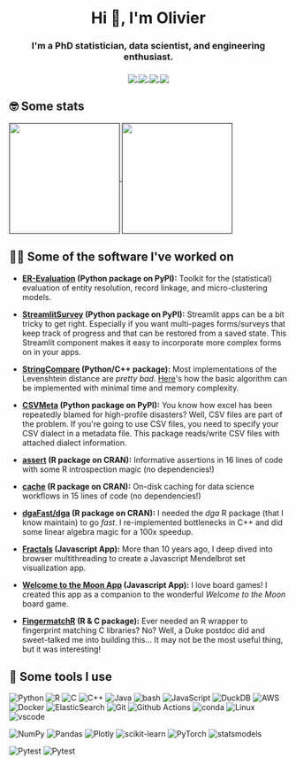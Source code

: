 <h1 align="center">Hi 👋, I'm Olivier</h1>

<h3 align="center">I'm a PhD statistician, data scientist, and engineering enthusiast.</h3>

<h5 align="center">
  <a href="https://github.com/OlivierBinette?language=&page=1&q=&sort=stargazers&tab=repositories&type=public">
    <img align="center" src="https://img.shields.io/badge/%E2%AD%90-Leave%20a%20star-brightgreen?style=for-the-badge">
  </a> 
  <a href="https://www.linkedin.com/in/olivier-binette/">
      <img align="center" src="https://img.shields.io/badge/Connect%20on%20LinkedIn-0077B5?style=for-the-badge&logo=linkedin&logoColor=white"> 
  </a>
  <a href="https://scholar.google.com/citations?user=c1jTnkUAAAAJ">
      <img align="center" src="https://img.shields.io/badge/Google_Scholar-4285F4?style=for-the-badge&logo=google-scholar&logoColor=white"> 
  </a>
  <a href="https://olivierbinette.ca/">
      <img align="center" src="https://img.shields.io/badge/%F0%9F%93%A7-Let's%20chat!-orange?style=for-the-badge"> 
  </a>
</h5>

## 🤓 Some stats
<a href="">
  <img height=200 align="center" src="https://github-readme-stats-git-masterrstaa-rickstaa.vercel.app/api?username=OlivierBinette&rank_icon=percentile&include_all_commits=true&show_icons=true" />
</a>
<a href="">
  <img height=200 align="center" src="https://github-readme-stats.vercel.app/api/top-langs/?username=OlivierBinette&hide=html,jupyter%20notebook,javascript,tex,css,dm,scss&size_weight=0.5&count_weight=0.5&langs_count=10&layout=compact&card_width=320" />
</a>

## 🧑‍💻 Some of the software I've worked on

- **[ER-Evaluation](https://github.com/Valires/er-evaluation) (Python package on PyPI):**
    Toolkit for the (statistical) evaluation of entity resolution, record linkage, and micro-clustering models.
  
- **[StreamlitSurvey](https://github.com/olivierbinette/streamlit-survey/) (Python package on PyPI):**
    Streamlit apps can be a bit tricky to get right. Especially if you want multi-pages forms/surveys that keep track of progress and that can be restored from a saved state. This Streamlit component makes it easy to incorporate more complex forms on in your apps.

- **[StringCompare](https://github.com/OlivierBinette/StringCompare) (Python/C++ package):**
    Most implementations of the Levenshtein distance are *pretty bad.* [Here](https://github.com/OlivierBinette/StringCompare/blob/c59f13b4f5ba6552ff77be169cea99b584a89bbc/stringcompare/distance/levenshtein.hpp#L29C1-L50C4)'s how the basic algorithm can be implemented with minimal time and memory complexity.

- **[CSVMeta](github.com/olivierBinette/CSVMeta) (Python package on PyPI):**
    You know how excel has been repeatedly blamed for high-profile disasters? Well, CSV files are part of the problem. If you're going to use CSV files, you need to specify your CSV dialect in a metadata file. This package reads/write CSV files with attached dialect information.

- **[assert](https://github.com/olivierBinette/assert) (R package on CRAN):**
    Informative assertions in 16 lines of code with some R introspection magic (no dependencies!)

- **[cache](https://github.com/olivierBinette/cache) (R package on CRAN):**
    On-disk caching for data science workflows in 15 lines of code (no dependencies!)

- **[dgaFast/dga](https://github.com/olivierBinette/dgaFast) (R package on CRAN):**
    I needed the *dga* R package (that I know maintain) to go *fast*. I re-implemented bottlenecks in C++ and did some linear algebra magic for a 100x speedup.

- **[Fractals](https://github.com/OlivierBinette/Fractals) (Javascript App):**
    More than 10 years ago, I deep dived into browser multithreading to create a Javascript Mendelbrot set visualization app.

- **[Welcome to the Moon App](https://github.com/OlivierBinette/welcome-to-the-moon-card-flipper) (Javascript App):**
    I love board games! I created this app as a companion to the wonderful *Welcome to the Moon* board game.

- **[FingermatchR](https://github.com/OlivierBinette/fingermatchR) (R & C package):**
    Ever needed an R wrapper to fingerprint matching C libraries? No? Well, a Duke postdoc did and sweet-talked me into building this... It may not be the most useful thing, but it was interesting!


## 🧰 Some tools I use

![Python](https://img.shields.io/badge/Python-14354C?style=flat-square&logo=python&logoColor=white)
![R](https://img.shields.io/badge/R-276DC3?style=flat-square&logo=r&logoColor=white)
![C](https://img.shields.io/badge/c-%2300599C.svg?style=flat-square&logo=c&logoColor=white)
![C++](https://img.shields.io/badge/C%2B%2B-00599C?style=flat-square&logo=c%2B%2B&logoColor=white)
![Java](https://img.shields.io/badge/Java-ED8B00?style=flat-square&logo=openjdk&logoColor=white)
![bash](https://img.shields.io/badge/Shell-121011?style=flat-square&logo=gnu-bash&logoColor=white)
![JavaScript](https://img.shields.io/badge/javascript-%23323330.svg?style=flat-square&logo=javascript&logoColor=%23F7DF1E)
![DuckDB](https://img.shields.io/badge/DuckDB-FDF250?style=flat-square&logo=duckdb&logoColor=black)
![AWS](https://img.shields.io/badge/Amazon_AWS-232F3E?style=flat-square&logo=amazon-aws&logoColor=white)
![Docker](https://img.shields.io/badge/docker-%230db7ed.svg?style=flat-square&logo=docker&logoColor=white)
![ElasticSearch](https://img.shields.io/badge/-ElasticSearch-005571?style=flat-square&logo=elasticsearch)
![Git](https://img.shields.io/badge/git-%23F05033.svg?style=flat-square&logo=git&logoColor=white)
![Github Actions](https://img.shields.io/badge/GitHub_Actions-2088FF?style=flat-square&logo=github-actions&logoColor=white)
![conda](https://img.shields.io/badge/conda-342B029.svg?&style=flat-square&logo=anaconda&logoColor=white)
![Linux](https://img.shields.io/badge/Linux-FCC624?style=flat-square&logo=linux&logoColor=black)
![vscode](https://img.shields.io/badge/VS%20Code-0078d7.svg?style=flat-square&logo=visual-studio-code&logoColor=white)

![NumPy](https://img.shields.io/badge/numpy-%23013243.svg?style=flat-square&logo=numpy&logoColor=white)
![Pandas](https://img.shields.io/badge/pandas-%23150458.svg?style=flat-square&logo=pandas&logoColor=white)
![Plotly](https://img.shields.io/badge/Plotly-%233F4F75.svg?style=flat-square&logo=plotly&logoColor=white)
![scikit-learn](https://img.shields.io/badge/scikit--learn-%23F7931E.svg?style=flat-square&logo=scikit-learn&logoColor=white)
![PyTorch](https://img.shields.io/badge/PyTorch-%23EE4C2C.svg?style=flat-square&logo=PyTorch&logoColor=white)
![statsmodels](https://img.shields.io/badge/-statsmodels-blue.svg?style=flat-square&logoColor=white)

![Pytest](https://img.shields.io/badge/pytest-lightgreen.svg?style=flat-square&logo=pytest&logoColor=white)
![Pytest](https://img.shields.io/badge/dependabot-blue.svg?style=flat-square&logo=dependabot&logoColor=white)



